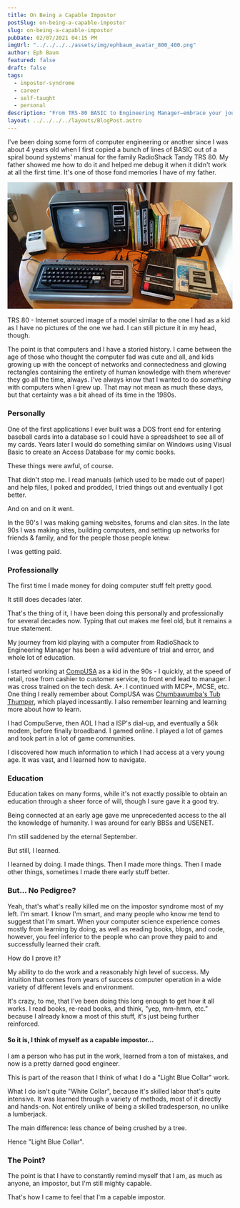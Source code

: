 ```yaml
---
title: On Being a Capable Impostor
postSlug: on-being-a-capable-impostor
slug: on-being-a-capable-impostor
pubDate: 02/07/2021 04:15 PM
imgUrl: "../../../../assets/img/ephbaum_avatar_800_400.png"
author: Eph Baum
featured: false
draft: false
tags:
  - impostor-syndrome
  - career
  - self-taught
  - personal
description: "From TRS-80 BASIC to Engineering Manager—embrace your journey as a 'capable impostor' in the tech world. An honest reflection on self-taught success, imposter syndrome, and why 'Light Blue Collar' work deserves the same respect as any skilled trade."
layout: ../../../../layouts/BlogPost.astro
---
```


I've been doing some form of computer engineering or another since I was about 4 years old when I first copied a bunch of lines of BASIC out of a spiral bound systems' manual for the family RadioShack Tandy TRS 80. My father showed me how to do it and helped me debug it when it didn't work at all the first time. It's one of those fond memories I have of my father.

![A TRS-80 sits with monitor and tape deck drive sits on a small kitchen table next to manuals and cassettes. In the background is a space heater and curtains](../../../../assets/img/2021/02/image-3.png)

TRS 80 - Internet sourced image of a model similar to the one I had as a kid as I have no pictures of the one we had. I can still picture it in my head, though.

The point is that computers and I have a storied history. I came between the age of those who thought the computer fad was cute and all, and kids growing up with the concept of networks and connectedness and glowing rectangles containing the entirety of human knowledge with them wherever they go all the time, always. I've always know that I wanted to do _something_ with computers when I grew up. That may not mean as much these days, but that certainty was a bit ahead of its time in the 1980s.

### Personally

One of the first applications I ever built was a DOS front end for entering baseball cards into a database so I could have a spreadsheet to see all of my cards. Years later I would do something similar on Windows using Visual Basic to create an Access Database for my comic books.

These things were awful, of course.

That didn't stop me. I read manuals (which used to be made out of paper) and help files, I poked and prodded, I tried things out and eventually I got better.

And on and on it went.

In the 90's I was making gaming websites, forums and clan sites. In the late 90s I was making sites, building computers, and setting up networks for friends & family, and for the people those people knew.

I was getting paid.

### Professionally

The first time I made money for doing computer stuff felt pretty good.

It still does decades later.

That's the thing of it, I have been doing this personally and professionally for several decades now. Typing that out makes me feel old, but it remains a true statement.

My journey from kid playing with a computer from RadioShack to Engineering Manager has been a wild adventure of trial and error, and whole lot of education.

I started working at [CompUSA](https://en.wikipedia.org/wiki/CompUSA) as a kid in the 90s - I quickly, at the speed of retail, rose from cashier to customer service, to front end lead to manager. I was cross trained on the tech desk. A+. I continued with MCP+, MCSE, etc. One thing I really remember about CompUSA was [Chumbawumba's Tub Thumper](https://youtu.be/2H5uWRjFsGc), which played incessantly. I also remember learning and learning more about how to learn.

I had CompuServe, then AOL I had a ISP's dial-up, and eventually a 56k modem, before finally broadband. I gamed online. I played a lot of games and took part in a lot of game communities.

I discovered how much information to which I had access at a very young age. It was vast, and I learned how to navigate.

### Education

Education takes on many forms, while it's not exactly possible to obtain an education through a sheer force of will, though I sure gave it a good try.

Being connected at an early age gave me unprecedented access to the all the knowledge of humanity. I was around for early BBSs and USENET.

I'm still saddened by the eternal September.

But still, I learned.

I learned by doing. I made things. Then I made more things. Then I made other things, sometimes I made there early stuff better.

### But... No Pedigree?

Yeah, that's what's really killed me on the impostor syndrome most of my left. I'm smart. I know I'm smart, and many people who know me tend to suggest that I'm smart. When your computer science experience comes mostly from learning by doing, as well as reading books, blogs, and code, however, you feel inferior to the people who can prove they paid to and successfully learned their craft.

How do I prove it?

My ability to do the work and a reasonably high level of success. My intuition that comes from years of success computer operation in a wide variety of different levels and environment.

It's crazy, to me, that I've been doing this long enough to get how it all works. I read books, re-read books, and think, "yep, mm-hmm, etc." because I already know a most of this stuff, it's just being further reinforced.

#### **So it is, I think of myself as a capable impostor...**

I am a person who has put in the work, learned from a ton of mistakes, and now is a pretty darned good engineer.

This is part of the reason that I think of what I do a "Light Blue Collar" work.

What I do isn't quite "White Collar", because it's skilled labor that's quite intensive. It was learned through a variety of methods, most of it directly and hands-on. Not entirely unlike of being a skilled tradesperson, no unlike a lumberjack.

The main difference: less chance of being crushed by a tree.

Hence "Light Blue Collar".

### The Point?

The point is that I have to constantly remind myself that I am, as much as anyone, an impostor, but I'm still mighty capable.

That's how I came to feel that I'm a capable impostor.
